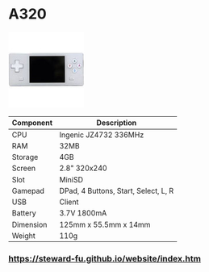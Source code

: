 # A320
![Alt text](imgs/main.jpg)
  
|Component|Description                         |
|---------|------------------------------------|
|CPU      |Ingenic JZ4732 336MHz               |
|RAM      |32MB                                |
|Storage  |4GB                                 |
|Screen   |2.8" 320x240                        |
|Slot     |MiniSD                              |
|Gamepad  |DPad, 4 Buttons, Start, Select, L, R|
|USB      |Client                              |
|Battery  |3.7V 1800mA                         |
|Dimension|	125mm x 55.5mm x 14mm              |
|Weight   |110g                                |
  
### https://steward-fu.github.io/website/index.htm
